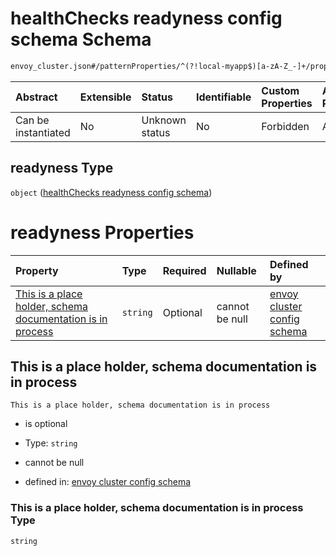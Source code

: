 # healthChecks readyness config schema Schema

```txt
envoy_cluster.json#/patternProperties/^(?!local-myapp$)[a-zA-Z_-]+/properties/healthChecks/properties/readyness
```



| Abstract            | Extensible | Status         | Identifiable | Custom Properties | Additional Properties | Access Restrictions | Defined In                                                                |
| :------------------ | :--------- | :------------- | :----------- | :---------------- | :-------------------- | :------------------ | :------------------------------------------------------------------------ |
| Can be instantiated | No         | Unknown status | No           | Forbidden         | Allowed               | none                | [envoy\_cluster.json\*](../out/envoy_cluster.json "open original schema") |

## readyness Type

`object` ([healthChecks readyness config schema](envoy_cluster-patternproperties-envoy-cluster-config-schema-except-local-myapp-properties-cluster-healthchecks-config-schema-properties-healthchecks-readyness-config-schema.md))

# readyness Properties

| Property                                                                                                                 | Type     | Required | Nullable       | Defined by                                                                                                                                                                                                                                                                                                                                                                                                                                                                   |
| :----------------------------------------------------------------------------------------------------------------------- | :------- | :------- | :------------- | :--------------------------------------------------------------------------------------------------------------------------------------------------------------------------------------------------------------------------------------------------------------------------------------------------------------------------------------------------------------------------------------------------------------------------------------------------------------------------- |
| [This is a place holder, schema documentation is in process](#this-is-a-place-holder-schema-documentation-is-in-process) | `string` | Optional | cannot be null | [envoy cluster config schema](envoy_cluster-patternproperties-envoy-cluster-config-schema-except-local-myapp-properties-cluster-healthchecks-config-schema-properties-healthchecks-readyness-config-schema-properties-this-is-a-place-holder-schema-documentation-is-in-process.md "envoy_cluster.json#/patternProperties/^(?!local-myapp$)\[a-zA-Z_-]+/properties/healthChecks/properties/readyness/properties/This is a place holder, schema documentation is in process") |

## This is a place holder, schema documentation is in process



`This is a place holder, schema documentation is in process`

* is optional

* Type: `string`

* cannot be null

* defined in: [envoy cluster config schema](envoy_cluster-patternproperties-envoy-cluster-config-schema-except-local-myapp-properties-cluster-healthchecks-config-schema-properties-healthchecks-readyness-config-schema-properties-this-is-a-place-holder-schema-documentation-is-in-process.md "envoy_cluster.json#/patternProperties/^(?!local-myapp$)\[a-zA-Z_-]+/properties/healthChecks/properties/readyness/properties/This is a place holder, schema documentation is in process")

### This is a place holder, schema documentation is in process Type

`string`
